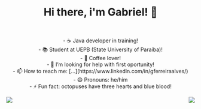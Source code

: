 <h1 align="center">Hi there, i'm Gabriel! 👋</h1><br>

<p align="center">
- ☕ Java developer in training!<br>
- 📚 Student at UEPB (State University of Paraíba)!<br>
- 🤎 Coffee lover!<br>
- 🤔 I’m looking for help with first oportunity!<br>
- 📫 How to reach me: [...](https://www.linkedin.com/in/gferreiraalves/)<br>
- 😄 Pronouns: he/him<br>
- ⚡ Fun fact: octopuses have three hearts and blue blood!<br>
</p>

<div>
  <img align="left" heigth="100em" src="https://github-readme-stats.vercel.app/api?username=russodev1&hide=contribs,prs"/>
  <img align="right" heigth="100em" src="https://github.com/user-attachments/assets/b7ce88b2-1415-457b-810c-dc129aa4e436"/>
</div>
